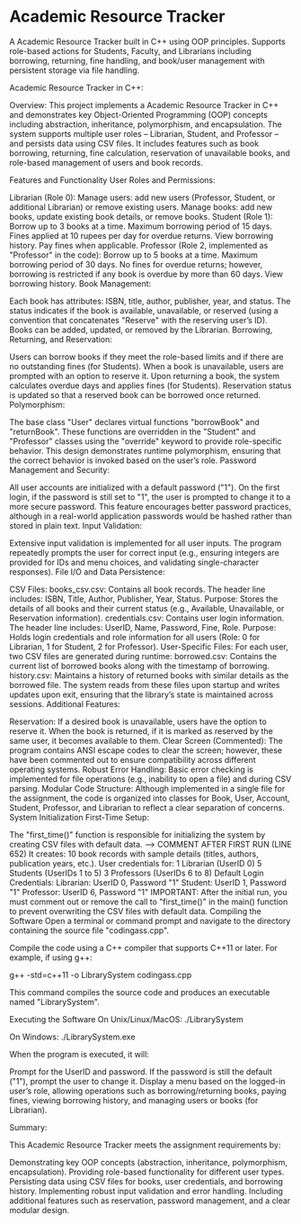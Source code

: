 # Academic Resource Tracker
A Academic Resource Tracker built in C++ using OOP principles. Supports role-based actions for Students, Faculty, and Librarians including borrowing, returning, fine handling, and book/user management with persistent storage via file handling.

Academic Resource Tracker in C++: 

Overview:
This project implements a Academic Resource Tracker in C++ and demonstrates key Object-Oriented Programming (OOP) concepts including abstraction, inheritance, polymorphism, and encapsulation. The system supports multiple user roles – Librarian, Student, and Professor – and persists data using CSV files. It includes features such as book borrowing, returning, fine calculation, reservation of unavailable books, and role-based management of users and book records.

Features and Functionality
User Roles and Permissions:

Librarian (Role 0):
Manage users: add new users (Professor, Student, or additional Librarian) or remove existing users.
Manage books: add new books, update existing book details, or remove books.
Student (Role 1):
Borrow up to 3 books at a time.
Maximum borrowing period of 15 days.
Fines applied at 10 rupees per day for overdue returns.
View borrowing history.
Pay fines when applicable.
Professor (Role 2, implemented as "Professor" in the code):
Borrow up to 5 books at a time.
Maximum borrowing period of 30 days.
No fines for overdue returns; however, borrowing is restricted if any book is overdue by more than 60 days.
View borrowing history.
Book Management:

Each book has attributes: ISBN, title, author, publisher, year, and status.
The status indicates if the book is available, unavailable, or reserved (using a convention that concatenates "Reserve" with the reserving user’s ID).
Books can be added, updated, or removed by the Librarian.
Borrowing, Returning, and Reservation:

Users can borrow books if they meet the role-based limits and if there are no outstanding fines (for Students).
When a book is unavailable, users are prompted with an option to reserve it.
Upon returning a book, the system calculates overdue days and applies fines (for Students).
Reservation status is updated so that a reserved book can be borrowed once returned.
Polymorphism:

The base class "User" declares virtual functions "borrowBook" and "returnBook".
These functions are overridden in the "Student" and "Professor" classes using the "override" keyword to provide role-specific behavior.
This design demonstrates runtime polymorphism, ensuring that the correct behavior is invoked based on the user’s role.
Password Management and Security:

All user accounts are initialized with a default password ("1").
On the first login, if the password is still set to "1", the user is prompted to change it to a more secure password.
This feature encourages better password practices, although in a real-world application passwords would be hashed rather than stored in plain text.
Input Validation:

Extensive input validation is implemented for all user inputs.
The program repeatedly prompts the user for correct input (e.g., ensuring integers are provided for IDs and menu choices, and validating single-character responses).
File I/O and Data Persistence:

CSV Files:
books_csv.csv: Contains all book records. The header line includes: ISBN, Title, Author, Publisher, Year, Status. Purpose: Stores the details of all books and their current status (e.g., Available, Unavailable, or Reservation information).
credentials.csv: Contains user login information. The header line includes: UserID, Name, Password, Fine, Role. Purpose: Holds login credentials and role information for all users (Role: 0 for Librarian, 1 for Student, 2 for Professor).
User-Specific Files: For each user, two CSV files are generated during runtime:
<UserID>borrowed.csv: Contains the current list of borrowed books along with the timestamp of borrowing.
<UserID>history.csv: Maintains a history of returned books with similar details as the borrowed file.
The system reads from these files upon startup and writes updates upon exit, ensuring that the library’s state is maintained across sessions.
Additional Features:

Reservation: If a desired book is unavailable, users have the option to reserve it. When the book is returned, if it is marked as reserved by the same user, it becomes available to them.
Clear Screen (Commented): The program contains ANSI escape codes to clear the screen; however, these have been commented out to ensure compatibility across different operating systems.
Robust Error Handling: Basic error checking is implemented for file operations (e.g., inability to open a file) and during CSV parsing.
Modular Code Structure: Although implemented in a single file for the assignment, the code is organized into classes for Book, User, Account, Student, Professor, and Librarian to reflect a clear separation of concerns.
System Initialization
First-Time Setup:

The "first_time()" function is responsible for initializing the system by creating CSV files with default data.   --> COMMENT AFTER FIRST RUN (LINE 652)
It creates:
10 book records with sample details (titles, authors, publication years, etc.).
User credentials for:
1 Librarian (UserID 0)
5 Students (UserIDs 1 to 5)
3 Professors (UserIDs 6 to 8)
Default Login Credentials:
Librarian: UserID 0, Password "1"
Student: UserID 1, Password "1"
Professor: UserID 6, Password "1"
IMPORTANT: After the initial run, you must comment out or remove the call to "first_time()" in the main() function to prevent overwriting the CSV files with default data.
Compiling the Software
Open a terminal or command prompt and navigate to the directory containing the source file "codingass.cpp".

Compile the code using a C++ compiler that supports C++11 or later. For example, if using g++:

g++ -std=c++11 -o LibrarySystem codingass.cpp

This command compiles the source code and produces an executable named "LibrarySystem".

Executing the Software
On Unix/Linux/MacOS: ./LibrarySystem

On Windows: ./LibrarySystem.exe

When the program is executed, it will:

Prompt for the UserID and password.
If the password is still the default ("1"), prompt the user to change it.
Display a menu based on the logged-in user’s role, allowing operations such as borrowing/returning books, paying fines, viewing borrowing history, and managing users or books (for Librarian).

Summary:

This Academic Resource Tracker meets the assignment requirements by:

Demonstrating key OOP concepts (abstraction, inheritance, polymorphism, encapsulation).
Providing role-based functionality for different user types.
Persisting data using CSV files for books, user credentials, and borrowing history.
Implementing robust input validation and error handling.
Including additional features such as reservation, password management, and a clear modular design.
